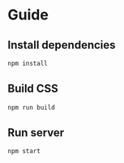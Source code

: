 # Guide

## Install dependencies

```bash
npm install
```

## Build CSS

```bash
npm run build
```

## Run server

```bash
npm start
```
